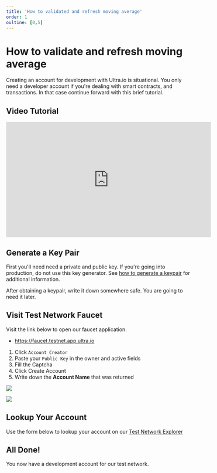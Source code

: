 ```yaml
---
title: 'How to validated and refresh moving average'
order: 1
oultine: [0,5]
---
```


# How to validate and refresh moving average

Creating an account for development with Ultra.io is situational. You only need a developer account if you're dealing with smart contracts, and transactions. In that case continue forward with this brief tutorial.

## Video Tutorial

<iframe width="560" height="315" src="https://www.youtube.com/embed/zOmt-aYUJjI" title="YouTube video player" frameborder="0" allow="accelerometer; autoplay; clipboard-write; encrypted-media; gyroscope; picture-in-picture; web-share" allowfullscreen></iframe>

## Generate a Key Pair

First you'll need need a private and public key. If you're going into production, do not use this key generator. See [how to generate a keypair](./how-to-generate-a-keypair.md) for additional information.

After obtaining a keypair, write it down somewhere safe. You are going to need it later.

<KeyGenerator />

## Visit Test Network Faucet

Visit the link below to open our faucet application.

* https://faucet.testnet.app.ultra.io

1. Click `Account Creator`
2. Paste your `Public Key` in the owner and active fields
3. Fill the Captcha
4. Click Create Account
5. Write down the **Account Name** that was returned

![](./images/create-account.png)

![](./images/account-name.png)

## Lookup Your Account

Use the form below to lookup your account on our [Test Network Explorer](https://explorer.testnet.ultra.io/)

<AccountLookupTestnet />

## All Done!

You now have a development account for our test network.